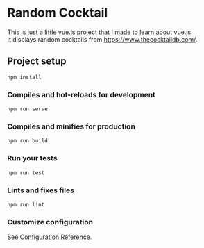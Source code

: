 # Random Cocktail
This is just a little vue.js project that I made to learn about vue.js.  
It displays random cocktails from https://www.thecocktaildb.com/.
## Project setup
```
npm install
```

### Compiles and hot-reloads for development
```
npm run serve
```

### Compiles and minifies for production
```
npm run build
```

### Run your tests
```
npm run test
```

### Lints and fixes files
```
npm run lint
```

### Customize configuration
See [Configuration Reference](https://cli.vuejs.org/config/).
